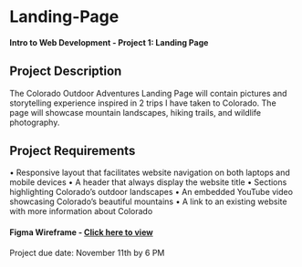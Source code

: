 # Landing-Page
#### Intro to Web Development - Project 1: Landing Page

## Project Description
The Colorado Outdoor Adventures Landing Page will contain pictures and storytelling
experience inspired in 2 trips I have taken to Colorado. The page will showcase mountain
landscapes, hiking trails, and wildlife photography.

## Project Requirements
• Responsive layout that facilitates website navigation on both laptops and mobile devices
• A header that always display the website title
• Sections highlighting Colorado’s outdoor landscapes
• An embedded YouTube video showcasing Colorado’s beautiful mountains
• A link to an existing website with more information about Colorado

#### Figma Wireframe - <a href="https://www.figma.com/design/412BuiMHjmJ1vSQBF8w9gt/Project-1---Landing-Page?node-id=0-1&t=G8dlySSeemvbI0Mh-1">Click here to view</a>

Project due date: November 11th by 6 PM